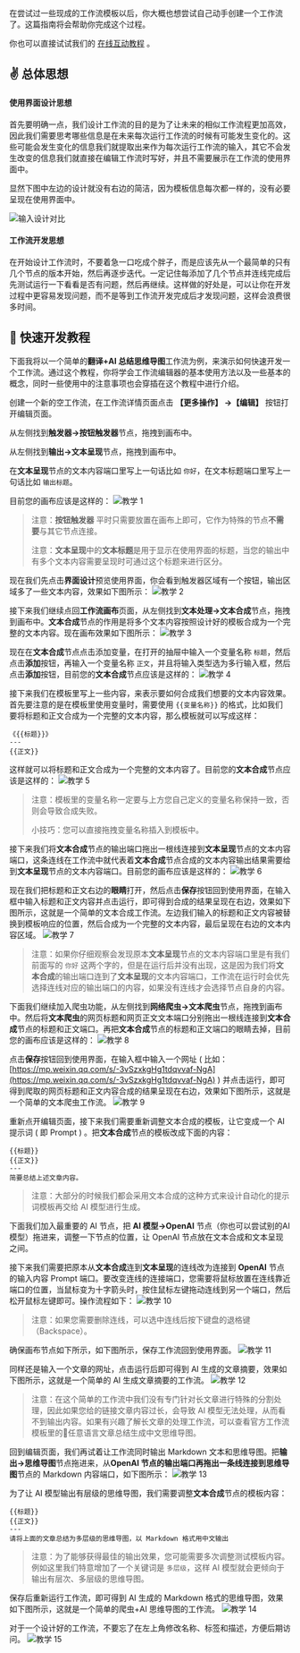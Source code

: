 在尝试过一些现成的工作流模板以后，你大概也想尝试自己动手创建一个工作流了。这篇指南将会帮助你完成这个过程。

你也可以直接试试我们的 [在线互动教程](https://vectorvein.com/workspace/workflow/tutorial) 。

## ✌️ 总体思想

#### 使用界面设计思想

首先要明确一点，我们设计工作流的目的是为了让未来的相似工作流程更加高效，因此我们需要思考哪些信息是在未来每次运行工作流的时候有可能发生变化的。这些可能会发生变化的信息我们就提取出来作为每次运行工作流的输入，其它不会发生改变的信息我们就直接在编辑工作流时写好，并且不需要展示在工作流的使用界面中。

显然下图中左边的设计就没有右边的简洁，因为模板信息每次都一样的，没有必要呈现在使用界面中。

![输入设计对比](./resources/images/input-compare-zh-CN.jpg)

#### 工作流开发思想

在开始设计工作流时，不要着急一口吃成个胖子，而是应该先从一个最简单的只有几个节点的版本开始，然后再逐步迭代。一定记住每添加了几个节点并连线完成后先测试运行一下看看是否有问题，然后再继续。这样做的好处是，可以让你在开发过程中更容易发现问题，而不是等到工作流开发完成后才发现问题，这样会浪费很多时间。

## 🏫 快速开发教程

下面我将以一个简单的**翻译+AI 总结思维导图**工作流为例，来演示如何快速开发一个工作流。通过这个教程，你将学会工作流编辑器的基本使用方法以及一些基本的概念，同时一些使用中的注意事项也会穿插在这个教程中进行介绍。

创建一个新的空工作流，在工作流详情页面点击 **【更多操作】 ->【编辑】** 按钮打开编辑页面。

从左侧找到**触发器->按钮触发器**节点，拖拽到画布中。

从左侧找到**输出->文本呈现**节点，拖拽到画布中。

在**文本呈现**节点的文本内容端口里写上一句话比如 `你好`，在文本标题端口里写上一句话比如 `输出标题`。

目前您的画布应该是这样的：
![教学 1](./resources/images/tutorial1_zh-CN.jpg)

> 注意：**按钮触发器** 平时只需要放置在画布上即可，它作为特殊的节点**不需要**与其它节点连接。
>
> 注意：**文本呈现**中的**文本标题**是用于显示在使用界面的标题，当您的输出中有多个文本内容需要呈现时可通过这个标题来进行区分。

现在我们先点击**界面设计**预览使用界面，你会看到触发器区域有一个按钮，输出区域多了一些文本内容，效果如下图所示：
![教学 2](./resources/images/tutorial2-zh.jpg)

接下来我们继续点回**工作流画布**页面，从左侧找到**文本处理->文本合成**节点，拖拽到画布中。**文本合成**节点的作用是将多个文本内容按照设计好的模板合成为一个完整的文本内容。现在画布效果如下图所示：
![教学 3](./resources/images/tutorial3-zh.jpg)

现在在**文本合成**节点点击添加变量，在打开的抽屉中输入一个变量名称 ` 标题 `，然后点击**添加**按钮，再输入一个变量名称 ` 正文 `，并且将输入类型选为多行输入框，然后点击**添加**按钮，目前您的**文本合成**节点应该是这样的：
![教学 4](./resources/images/tutorial4-zh.jpg)

接下来我们在模板里写上一些内容，来表示要如何合成我们想要的文本内容效果。首先要注意的是在模板里使用变量时，需要使用 `{{变量名称}}` 的格式，比如我们要将标题和正文合成为一个完整的文本内容，那么模板就可以写成这样：
```
《{{标题}}》
---
{{正文}}
```
这样就可以将标题和正文合成为一个完整的文本内容了。目前您的**文本合成**节点应该是这样的：
![教学 5](./resources/images/tutorial5-zh.jpg)

> 注意：模板里的变量名称一定要与上方您自己定义的变量名称保持一致，否则会导致合成失败。
>
> 小技巧：您可以直接拖拽变量名称插入到模板中。

接下来我们将**文本合成**节点的输出端口拖出一根线连接到**文本呈现**节点的文本内容端口，这条连线在工作流中就代表着**文本合成**节点合成的文本内容输出结果需要给到**文本呈现**节点的文本内容端口。目前您的画布应该是这样的：
![教学 6](./resources/images/tutorial6-zh.jpg)

现在我们把标题和正文右边的**眼睛**打开，然后点击**保存**按钮回到使用界面，在输入框中输入标题和正文内容并点击运行，即可得到合成的结果呈现在右边，效果如下图所示，这就是一个简单的文本合成工作流。左边我们输入的标题和正文内容被替换到模板响应的位置，然后合成为一个完整的文本内容，最后呈现在右边的文本内容区域。
![教学 7](./resources/images/tutorial7-zh.jpg)

> 注意：如果你仔细观察会发现原本**文本呈现**节点的文本内容端口里是有我们前面写的 ` 你好 ` 这两个字的，但是在运行后并没有出现，这是因为我们将**文本合成**的输出端口连到了**文本呈现**的文本内容端口，工作流在运行时会优先选择连线对应的输出端口的内容，如果没有连线才会选择节点自身的内容。

下面我们继续加入爬虫功能，从左侧找到**网络爬虫->文本爬虫**节点，拖拽到画布中。然后将**文本爬虫**的网页标题和网页正文文本端口分别拖出一根线连接到**文本合成**节点的标题和正文端口。再把**文本合成**节点的标题和正文端口的眼睛去掉，目前您的画布应该是这样的：
![教学 8](./resources/images/tutorial8-zh.jpg)

点击**保存**按钮回到使用界面，在输入框中输入一个网址 ( 比如： [https://mp.weixin.qq.com/s/-3vSzxkgHg1tdqvvaf-NgA](https://mp.weixin.qq.com/s/-3vSzxkgHg1tdqvvaf-NgA) ) 并点击运行，即可得到爬取的网页标题和正文内容合成的结果呈现在右边，效果如下图所示，这就是一个简单的文本爬虫工作流。
![教学 9](./resources/images/tutorial9-zh.jpg)

重新点开编辑页面，接下来我们需要重新调整文本合成的模板，让它变成一个 AI 提示词 ( 即 Prompt ) 。把**文本合成**节点的模板改成下面的内容：
```
{{标题}}
{{正文}}
---
简要总结上述文章内容。
```
> 注意：大部分的时候我们都会采用文本合成的这种方式来设计自动化的提示词模板再交给 AI 模型进行生成。

下面我们加入最重要的 AI 节点，把 **AI 模型->OpenAI** 节点（你也可以尝试别的AI 模型）拖进来，调整一下节点的位置，让 OpenAI 节点放在文本合成和文本呈现之间。

接下来我们需要把原本从**文本合成**连到**文本呈现**的连线改为连接到 **OpenAI** 节点的输入内容 Prompt 端口。要改变连线的连接端口，您需要将鼠标放置在连线靠近端口的位置，当鼠标变为十字箭头时，按住鼠标左键拖动连线到另一个端口，然后松开鼠标左键即可。操作流程如下：
![教学 10](./resources/images/tutorial10-zh.gif)

> 注意：如果您需要删除连线，可以选中连线后按下键盘的退格键（Backspace）。

确保画布节点如下所示，如下图所示，保存工作流回到使用界面。
![教学 11](./resources/images/tutorial11-zh.jpg)

同样还是输入一个文章的网址，点击运行后即可得到 AI 生成的文章摘要，效果如下图所示，这就是一个简单的 AI 生成文章摘要的工作流。
![教学 12](./resources/images/tutorial12-zh.jpg)

> 注意：在这个简单的工作流中我们没有专门针对长文章进行特殊的分割处理，因此如果您给的链接文章内容过长，会导致 AI 模型无法处理，从而看不到输出内容。如果有兴趣了解长文章的处理工作流，可以查看官方工作流模板里的🔀任意语言文章总结生成中文思维导图。

回到编辑页面，我们再试着让工作流同时输出 Markdown 文本和思维导图。把**输出->思维导图**节点拖进来，从**OpenAI **节点的输出端口再拖出一条线连接到**思维导图**节点的 Markdown 内容端口，如下图所示：
![教学 13](./resources/images/tutorial13-zh.jpg)

为了让 AI 模型输出有层级的思维导图，我们需要调整**文本合成**节点的模板内容：
```
{{标题}}
{{正文}}
---
请将上面的文章总结为多层级的思维导图，以 Markdown 格式用中文输出
```
> 注意：为了能够获得最佳的输出效果，您可能需要多次调整测试模板内容。例如这里我们特意增加了一个关键词是 ` 多层级 `，这样 AI 模型就会更倾向于输出有层次、多层级的思维导图。

保存后重新运行工作流，即可得到 AI 生成的 Markdown 格式的思维导图，效果如下图所示，这就是一个简单的爬虫+AI 思维导图的工作流。
![教学 14](./resources/images/tutorial14-zh.jpg)

对于一个设计好的工作流，不要忘了在左上角修改名称、标签和描述，方便后期访问。
![教学 15](./resources/images/tutorial15-zh.jpg)
